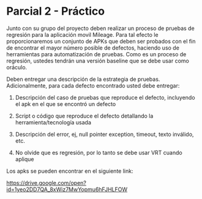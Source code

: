 # Parcial 2 - Práctico
Junto con su grupo del proyecto deben realizar un proceso de pruebas de regresión para la aplicación movil Mileage. Para tal efecto le proporcionaremos un conjunto de APKs que deben ser probados con el fin de encontrar el mayor número posible de defectos, haciendo uso de herramientas para automatización de pruebas. Como es un proceso de regresión, ustedes tendrán una versión baseline que se debe usar como oráculo.

Deben entregar una descripción de la estrategia de pruebas. Adicionalmente, para cada defecto encontrado usted debe entregar:

1. Descripción del caso de pruebas que reproduce el defecto, incluyendo el apk en el que se encontró un defecto

2. Script o código que reproduce el defecto detallando la herramienta/tecnología usada

3. Descripción del error, ej, null pointer exception, timeout, texto inválido, etc.

4. No olvide que es regresión, por lo tanto se debe usar VRT cuando aplique

Los apks se pueden encontrar en el siguiente link:

https://drive.google.com/open?id=1yeo2DD7QA_8xWiz7MwYopmu6hFJHLFOW
